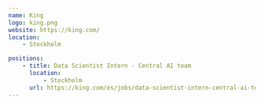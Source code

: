```yaml
---
name: King
logo: king.png
website: https://king.com/
location:
    - Stockholm

positions:
    - title: Data Scientist Intern - Central AI team
      location:
          - Stockholm
      url: https://king.com/es/jobs/data-scientist-intern-central-ai-team-1819
---
```

